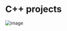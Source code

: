 # C++ projects


![image](https://user-images.githubusercontent.com/36672426/47261416-5a1d7980-d4cf-11e8-88da-069c24da04f7.png)
